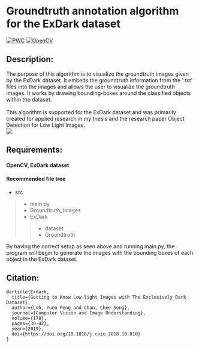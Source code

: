 # Groundtruth annotation algorithm for the ExDark dataset
[![PWC](https://img.shields.io/badge/Dataset-ExDark%20Repository-brightgreen?url=https://github.com/cs-chan/Exclusively-Dark-Image-Dataset&logo=Github)](https://github.com/cs-chan/Exclusively-Dark-Image-Dataset)
[![OpenCV](https://img.shields.io/badge/opencv-%23white.svg?style=for-the-badge&logo=opencv&logoColor=white)](https://docs.opencv.org/4.x/d6/d00/tutorial_py_root.html) <br/>
## Description:
The purpose of this algorithm is to visualize the groundtruth images given by the ExDark dataset. It embeds the groundtruth information from the '.txt' files into the images and allows the user to visualize the groundtruth images. It works by drawing bounding-boxes around the classified objects within the dataset.<br/><br/>
This algorithm is supported for the ExDark dataset and was primarily created for applied research in my thesis and the research paper Object Detection for Low Light Images.<br/>
<img src="https://github.com/ChilledFerrum/Python/blob/6b309f2ff83276dc385bd90a09b1fb0d56ec5eb6/Create%20Groundtruth%20Images/Assets/Exdark.gif"/>
## Requirements:
#### OpenCV, ExDark dataset
#### Recommended file tree 

- src
> - main.py
> - Groundtruth_Images
> - ExDark
>> - dataset
>> - Groundtruth

By having the correct setup as seen above and running main.py, the program will begin to generate the images with the bounding boxes of each object in the ExDark dataset.

## Citation:
```
@article{Exdark,
  title={Getting to Know Low-light Images with The Exclusively Dark Dataset},
  author={Loh, Yuen Peng and Chan, Chee Seng},
  journal={Computer Vision and Image Understanding},
  volume={178},
  pages={30-42},
  year={2019},
  doi={https://doi.org/10.1016/j.cviu.2018.10.010}
}
```
